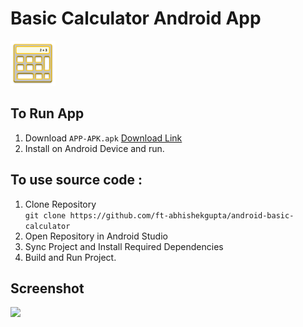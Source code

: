 # Basic Calculator Android App  
![](./logo.png) 

## To Run App
1. Download ```APP-APK.apk``` [Download Link](https://raw.githubusercontent.com/ft-abhishekgupta/android-basic-puzzle-game/master/APP-APK.apk "Direct Download")
1. Install on Android Device and run.

## To use source code : 
1. Clone Repository <br>
```git clone https://github.com/ft-abhishekgupta/android-basic-calculator```
1. Open Repository in Android Studio
1. Sync Project and Install Required Dependencies
1. Build and Run Project.

## Screenshot
![](./Screenshot.jpg)